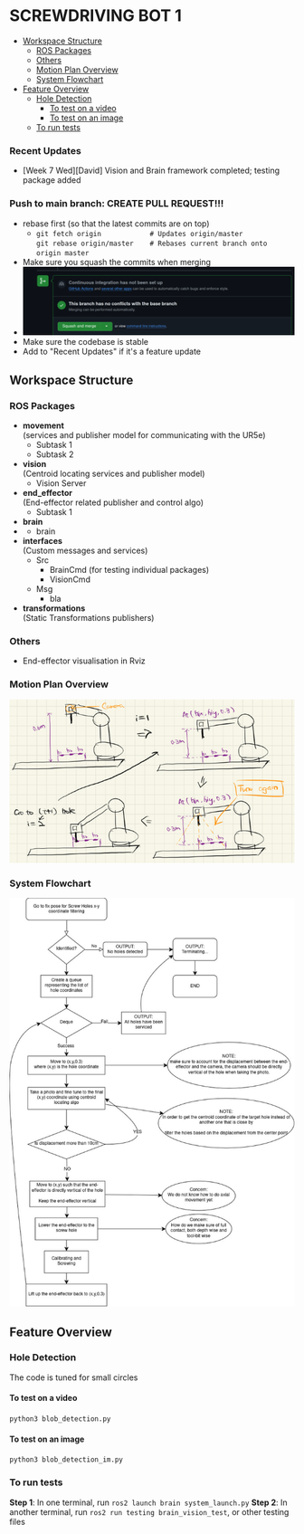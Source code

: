 <!-- omit from toc -->
# SCREWDRIVING BOT 1

- [Workspace Structure](#workspace-structure)
  - [ROS Packages](#ros-packages)
  - [Others](#others)
  - [Motion Plan Overview](#motion-plan-overview)
  - [System Flowchart](#system-flowchart)
- [Feature Overview](#feature-overview)
  - [Hole Detection](#hole-detection)
    - [To test on a video](#to-test-on-a-video)
    - [To test on an image](#to-test-on-an-image)
  - [To run tests](#to-run-tests)

### Recent Updates
- [Week 7 Wed][David] Vision and Brain framework completed; testing package added

### Push to main branch: CREATE PULL REQUEST!!!
- rebase first (so that the latest commits are on top) 
  - `git fetch origin            # Updates origin/master`\
    `git rebase origin/master    # Rebases current branch onto origin master`
- Make sure you squash the commits when merging
- ![squash](img/squash.png)
- Make sure the codebase is stable
- Add to "Recent Updates" if it's a feature update 

## Workspace Structure
### ROS Packages
- **movement**  
  (services and publisher model for communicating with the UR5e)  
  - Subtask 1
  - Subtask 2
- **vision**  
  (Centroid locating services and publisher model)  
  - Vision Server
- **end_effector**  
  (End-effector related publisher and control algo)
  - Subtask 1
- **brain**
- - brain
- **interfaces**  
  (Custom messages and services)
  - Src
	- BrainCmd (for testing individual packages)
	- VisionCmd
  - Msg
	- bla
- **transformations**  
  (Static Transformations publishers)
### Others
- End-effector visualisation in Rviz

### Motion Plan Overview
![overview pic](/img/MotionPlan_overview.png)

### System Flowchart
![flowchart](/img/flowchart.jpg)

## Feature Overview

### Hole Detection
The code is tuned for small circles

#### To test on a video
`python3 blob_detection.py`
#### To test on an image
`python3 blob_detection_im.py`

### To run tests
**Step 1**: In one terminal, run `ros2 launch brain system_launch.py`
**Step 2**: In another terminal, run `ros2 run testing brain_vision_test`, or other testing files